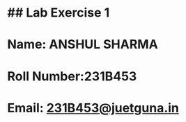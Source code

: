 # \## Lab Exercise 1

# Name: ANSHUL SHARMA

# Roll Number:231B453

# Email: 231B453@juetguna.in

# 

